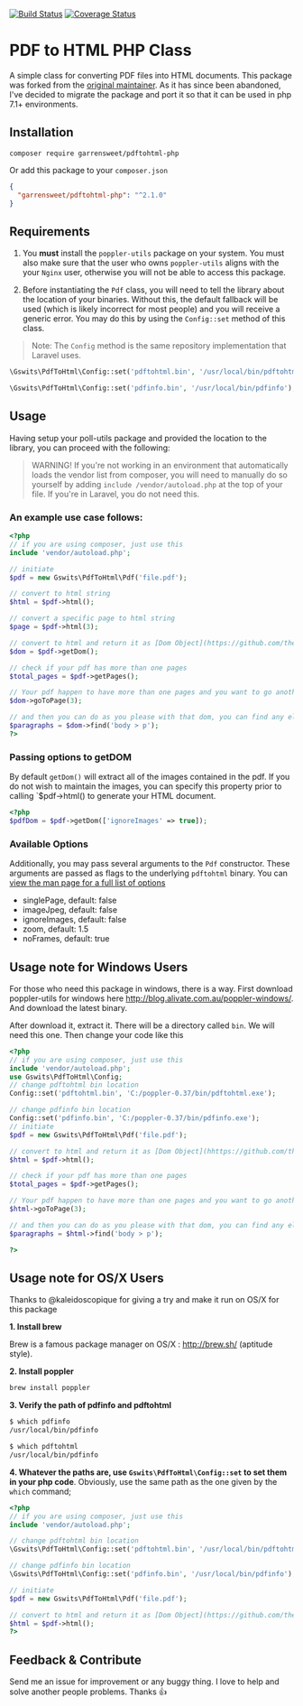 [![Build Status](https://travis-ci.org/mgufrone/pdf-to-html.svg?branch=master)](https://travis-ci.org/mgufrone/pdf-to-html)
[![Coverage Status](https://coveralls.io/repos/github/mgufrone/pdf-to-html/badge.svg?branch=master)](https://coveralls.io/github/mgufrone/pdf-to-html?branch=master)

# PDF to HTML PHP Class

A simple class for converting PDF files into HTML documents. This package was forked from the [original maintainer](https://github.com/mgufrone/pdf-to-html). As it has since been abandoned, I've decided to migrate the package and port it so that it can be used in php 7.1+ environments.

## Installation

```
composer require garrensweet/pdftohtml-php
```

Or add this package to your `composer.json`

```json
{
  "garrensweet/pdftohtml-php": "^2.1.0"
}
```

## Requirements

1. You **must** install the `poppler-utils` package on your system. You must also make sure that the user who owns `poppler-utils` aligns with the your `Nginx` user, otherwise you will not be able to access this package.

2. Before instantiating the `Pdf` class, you will need to tell the library about the location of your binaries. Without this, the default fallback will be used (which is likely incorrect for most people) and you will receive a generic error. You may do this by using the `Config::set` method of this class.

> Note: The `Config` method is the same repository implementation that Laravel uses.

```php
\Gswits\PdfToHtml\Config::set('pdftohtml.bin', '/usr/local/bin/pdftohtml');

\Gswits\PdfToHtml\Config::set('pdfinfo.bin', '/usr/local/bin/pdfinfo');
```

## Usage

Having setup your poll-utils package and provided the location to the library, you can proceed with the following:

> WARNING! If you're not working in an environment that automatically loads the vendor list from composer, you will need to manually do so yourself by adding `include /vendor/autoload.php` at the top of your file. If you're in Laravel, you do not need this.

### An example use case follows:

```php
<?php
// if you are using composer, just use this
include 'vendor/autoload.php';

// initiate
$pdf = new Gswits\PdfToHtml\Pdf('file.pdf');

// convert to html string
$html = $pdf->html();

// convert a specific page to html string
$page = $pdf->html(3);

// convert to html and return it as [Dom Object](https://github.com/thesoftwarefanatics/php-html-parser)
$dom = $pdf->getDom();

// check if your pdf has more than one pages
$total_pages = $pdf->getPages();

// Your pdf happen to have more than one pages and you want to go another page? Got it. use this command to change the current page to page 3
$dom->goToPage(3);

// and then you can do as you please with that dom, you can find any element you want
$paragraphs = $dom->find('body > p');
?>
```

### Passing options to getDOM

By default `getDom()` will extract all of the images contained in the pdf. If you do not wish to maintain the images, you can specify this property prior to calling `\$pdf->html() to generate your HTML document.

```php
<?php
$pdfDom = $pdf->getDom(['ignoreImages' => true]);
```

### Available Options

Additionally, you may pass several arguments to the `Pdf` constructor. These arguments are passed as flags to the underlying `pdftohtml` binary. You can [view the man page for a full list of options](https://www.mankier.com/1/pdftohtml)

- singlePage, default: false
- imageJpeg, default: false
- ignoreImages, default: false
- zoom, default: 1.5
- noFrames, default: true

## Usage note for Windows Users

For those who need this package in windows, there is a way. First download poppler-utils for windows here <http://blog.alivate.com.au/poppler-windows/>. And download the latest binary.

After download it, extract it. There will be a directory called `bin`. We will need this one. Then change your code like this

```php
<?php
// if you are using composer, just use this
include 'vendor/autoload.php';
use Gswits\PdfToHtml\Config;
// change pdftohtml bin location
Config::set('pdftohtml.bin', 'C:/poppler-0.37/bin/pdftohtml.exe');

// change pdfinfo bin location
Config::set('pdfinfo.bin', 'C:/poppler-0.37/bin/pdfinfo.exe');
// initiate
$pdf = new Gswits\PdfToHtml\Pdf('file.pdf');

// convert to html and return it as [Dom Object](hhttps://github.com/thesoftwarefanatics/php-html-parser)
$html = $pdf->html();

// check if your pdf has more than one pages
$total_pages = $pdf->getPages();

// Your pdf happen to have more than one pages and you want to go another page? Got it. use this command to change the current page to page 3
$html->goToPage(3);

// and then you can do as you please with that dom, you can find any element you want
$paragraphs = $html->find('body > p');

?>
```

## Usage note for OS/X Users

Thanks to @kaleidoscopique for giving a try and make it run on OS/X for this package

**1. Install brew**

Brew is a famous package manager on OS/X : http://brew.sh/ (aptitude style).

**2. Install poppler**

```bash
brew install poppler
```

**3. Verify the path of pdfinfo and pdftohtml**

```bash
$ which pdfinfo
/usr/local/bin/pdfinfo

$ which pdftohtml
/usr/local/bin/pdfinfo
```

**4. Whatever the paths are, use `Gswits\PdfToHtml\Config::set` to set them in your php code**. Obviously, use the same path as the one given by the `which` command;

```php
<?php
// if you are using composer, just use this
include 'vendor/autoload.php';

// change pdftohtml bin location
\Gswits\PdfToHtml\Config::set('pdftohtml.bin', '/usr/local/bin/pdftohtml');

// change pdfinfo bin location
\Gswits\PdfToHtml\Config::set('pdfinfo.bin', '/usr/local/bin/pdfinfo');

// initiate
$pdf = new Gswits\PdfToHtml\Pdf('file.pdf');

// convert to html and return it as [Dom Object](https://github.com/thesoftwarefanatics/php-html-parser)
$html = $pdf->html();
?>
```

## Feedback & Contribute

Send me an issue for improvement or any buggy thing. I love to help and solve another people problems. Thanks :+1:
